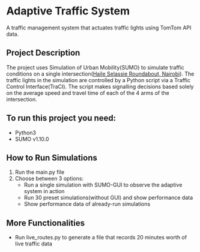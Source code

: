 # Adaptive Traffic System

A traffic management system that actuates traffic lights using TomTom API data.

## Project Description

The project uses Simulation of Urban Mobility(SUMO) to simulate traffic conditions on a single intersection([Haile Selassie Roundabout, Nairobi](https://goo.gl/maps/XbZQ2LKmG7LmMMuX9)).
The traffic lights in the simulation are controlled by a Python script via a Traffic Control Interface(TraCI). The script makes signalling decisions based solely on the average speed and travel time
of each of the 4 arms of the intersection. 

## To run this project you need:
  - Python3
  - SUMO v1.10.0
  
## How to Run Simulations
1. Run the main.py file
2. Choose between 3 options:
    - Run a single simulation with SUMO-GUI to observe the adaptive system in action 
    - Run 30 preset simulations(without GUI) and show performance data 
    - Show performance data of already-run simulations
  
## More Functionalities
- Run live_routes.py to generate a file that records 20 minutes worth of live traffic data
